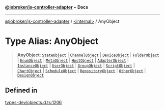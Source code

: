 [**@iobroker/js-controller-adapter**](../../README.md) • **Docs**

***

[@iobroker/js-controller-adapter](../../globals.md) / [\<internal\>](../README.md) / AnyObject

# Type Alias: AnyObject

> **AnyObject**: [`StateObject`](../interfaces/StateObject.md) \| [`ChannelObject`](../interfaces/ChannelObject.md) \| [`DeviceObject`](../interfaces/DeviceObject.md) \| [`FolderObject`](../interfaces/FolderObject.md) \| [`EnumObject`](../interfaces/EnumObject.md) \| [`MetaObject`](../interfaces/MetaObject.md) \| [`HostObject`](../interfaces/HostObject.md) \| [`AdapterObject`](../interfaces/AdapterObject.md) \| [`InstanceObject`](../interfaces/InstanceObject.md) \| [`UserObject`](../interfaces/UserObject.md) \| [`GroupObject`](../interfaces/GroupObject.md) \| [`ScriptObject`](../interfaces/ScriptObject.md) \| [`ChartObject`](../interfaces/ChartObject.md) \| [`ScheduleObject`](../interfaces/ScheduleObject.md) \| [`RepositoryObject`](../interfaces/RepositoryObject.md) \| [`OtherObject`](../interfaces/OtherObject.md) \| [`DesignObject`](../interfaces/DesignObject.md)

## Defined in

[types-dev/objects.d.ts:1206](https://github.com/ioBroker/ioBroker.js-controller/blob/f1ba02661ee76a492ac7f898d8736bf0a1d44d8b/packages/types-dev/objects.d.ts#L1206)
